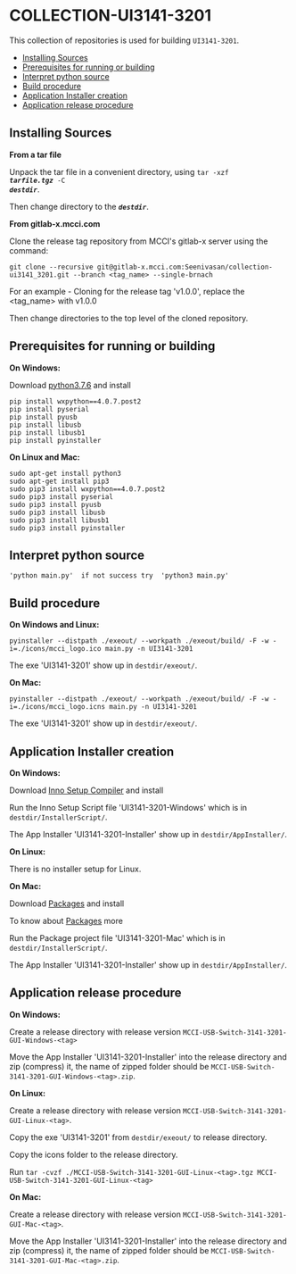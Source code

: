 # COLLECTION-UI3141-3201

This collection of repositories is used for building `UI3141-3201`.
<!-- TOC depthFrom:2 updateOnSave:true -->

- [Installing Sources](#installing-sources)
- [Prerequisites for running or building](#prerequisites-for-running-or-building)
- [Interpret python source](#interpret-python-source)
- [Build procedure](#build-procedure)
- [Application Installer creation](#application-installer-creation)
- [Application release procedure](#application-release-procedure)

<!-- /TOC -->

## Installing Sources

<strong>From a tar file</strong>

Unpack the tar file in a convenient directory, using <code>tar -xzf <em><strong>tarfile.tgz</strong></em> -C <em><strong>destdir</strong></em></code>.

Then change directory to the <code><em><strong>destdir</strong></em></code>.

<strong>From gitlab-x.mcci.com</strong>

Clone the release tag repository from MCCI's gitlab-x server using the command:

```shell
git clone --recursive git@gitlab-x.mcci.com:Seenivasan/collection-ui3141_3201.git --branch <tag_name> --single-brnach
```
For an example - Cloning for the release tag 'v1.0.0', replace the <tag_name> with v1.0.0 

Then change directories to the top level of the cloned repository.

## Prerequisites for running or building

<strong>On Windows:</strong>

Download [python3.7.6](https://www.python.org/downloads/release/python-376/) and install

```shell
pip install wxpython==4.0.7.post2
pip install pyserial
pip install pyusb
pip install libusb
pip install libusb1
pip install pyinstaller
```

<strong>On Linux and Mac:</strong>

```shell
sudo apt-get install python3
sudo apt-get install pip3
sudo pip3 install wxpython==4.0.7.post2
sudo pip3 install pyserial
sudo pip3 install pyusb
sudo pip3 install libusb
sudo pip3 install libusb1
sudo pip3 install pyinstaller
```

## Interpret python source

```shell
'python main.py'  if not success try  'python3 main.py'
```

## Build procedure

<strong>On Windows and Linux:</strong>

```shell
pyinstaller --distpath ./exeout/ --workpath ./exeout/build/ -F -w -i=./icons/mcci_logo.ico main.py -n UI3141-3201
```

The exe 'UI3141-3201' show up in `destdir/exeout/`.

<strong>On Mac:</strong>

```shell
pyinstaller --distpath ./exeout/ --workpath ./exeout/build/ -F -w -i=./icons/mcci_logo.icns main.py -n UI3141-3201
```

The exe 'UI3141-3201' show up in `destdir/exeout/`.

## Application Installer creation

<strong>On Windows:</strong>

Download [Inno Setup Compiler](https://jrsoftware.org/isdl.php#stable) and install

Run the Inno Setup Script file 'UI3141-3201-Windows' which is in `destdir/InstallerScript/`.

The App Installer 'UI3141-3201-Installer' show up in `destdir/AppInstaller/`.



<strong>On Linux:</strong>

There is no installer setup for Linux.



<strong>On Mac:</strong>

Download [Packages](http://s.sudre.free.fr/Software/Packages/about.html) and install

To know about [Packages](https://www.techrepublic.com/article/how-to-repackage-os-x-apps-with-packages/) more

Run the Package project file 'UI3141-3201-Mac' which is in `destdir/InstallerScript/`.

The App Installer 'UI3141-3201-Installer' show up in `destdir/AppInstaller/`.


## Application release procedure

<strong>On Windows:</strong>

Create a release directory with release version `MCCI-USB-Switch-3141-3201-GUI-Windows-<tag>`

Move the App Installer 'UI3141-3201-Installer' into the release directory and zip (compress) it, 
the name of zipped folder should be  `MCCI-USB-Switch-3141-3201-GUI-Windows-<tag>.zip`.

<strong>On Linux:</strong>

Create a release directory with release version `MCCI-USB-Switch-3141-3201-GUI-Linux-<tag>`.

Copy the exe 'UI3141-3201' from `destdir/exeout/` to release directory.

Copy the icons folder to the release directory.

Run `tar -cvzf ./MCCI-USB-Switch-3141-3201-GUI-Linux-<tag>.tgz MCCI-USB-Switch-3141-3201-GUI-Linux-<tag>`

<strong>On Mac:</strong>

Create a release directory with release version `MCCI-USB-Switch-3141-3201-GUI-Mac-<tag>`.

Move the App Installer 'UI3141-3201-Installer' into the release directory and zip (compress) it, 
the name of zipped folder should be  `MCCI-USB-Switch-3141-3201-GUI-Mac-<tag>.zip`.


